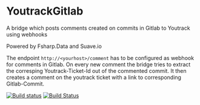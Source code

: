 # YoutrackGitlab
A bridge which posts comments created on commits in Gitlab to Youtrack using webhooks

Powered by Fsharp.Data and Suave.io

The endpoint ``http://<yourhost>/comment`` has to be configured as webhook for comments in Gitlab. On every new comment the bridge tries 
to extract the corresping Youtrack-Ticket-Id out of the commented commit. It then creates a comment on the youtrack ticket with a link to
corresponding Gitlab-Commit.

[![Build status](https://ci.appveyor.com/api/projects/status/h2jxd49dktnb903c?svg=true)](https://ci.appveyor.com/project/brase/youtrackgitlab)
[![Build Status](https://travis-ci.org/rheinspree/YoutrackGitlab.svg?branch=master)](https://travis-ci.org/rheinspree/YoutrackGitlab)

